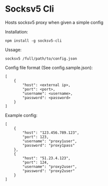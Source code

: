 # Socksv5 Cli

Hosts socksv5 proxy when given a simple config

Installation:

```
npm install -g socksv5-cli
```

Ussage:

```
socksv5 /full/path/to/config.json
```

Config file format (See config.sample.json):

```
[
	{
		"host": <external ip>,
		"port": <port>,
		"username": <username>,
		"password": <password>
	}
]
```

Example config:

```
[
	{
		"host": "123.456.789.123",
		"port": 123,
		"username": "proxy1user",
		"password": "proxy1pass"
	},
	{
		"host": "51.23.4.123",
		"port": 124,
		"username": "proxy2user",
		"password": "proxy2user"
	}
]
```
